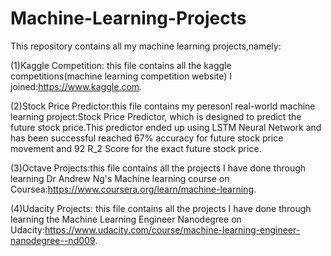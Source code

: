 # Machine-Learning-Projects  
This repository contains all my machine learning projects,namely:       		

(1)Kaggle Competition: this file contains all the kaggle competitions(machine learning competition website) I joined:https://www.kaggle.com.    

(2)Stock Price Predictor:this file contains my peresonl real-world machine learning project:Stock Price Predictor, which is  designed to predict the future stock price.This predictor ended up using LSTM Neural Network and has been successful reached  67% accuracy for future stock price movement and 92 R_2 Score for the exact future stock price.    

(3)Octave Projects:this file contains all the projects I have done through learning Dr Andrew Ng's Machine learning course on Coursea:https://www.coursera.org/learn/machine-learning.    

(4)Udacity Projects: this file contains all the projects I have done through learning the Machine Learning Engineer Nanodegree on Udacity:https://www.udacity.com/course/machine-learning-engineer-nanodegree--nd009.    
